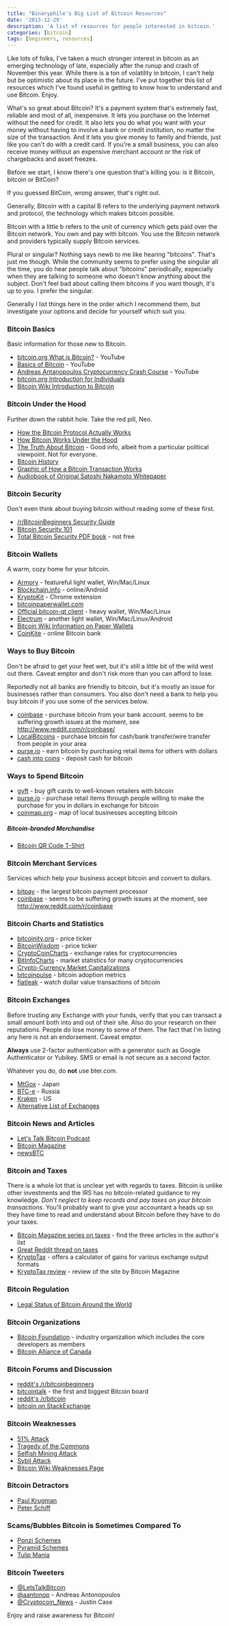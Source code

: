 ```yaml
---
title: "Binaryphile's Big List of Bitcoin Resources"
date: '2013-12-29'
description: 'A list of resources for people interested in bitcoin.'
categories: [bitcoin]
tags: [beginners, resources]
---
```


Like lots of folks, I've taken a much stronger interest in bitcoin as an
emerging technology of late, especially after the runup and crash of
November this year.  While there is a ton of volatility in bitcoin, I
can't help but be optimistic about its place in the future.  I've put
together this list of resources which I've found useful in getting to
know how to understand and use Bitcoin.  Enjoy.

What's so great about Bitcoin?  It's a payment system that's extremely
fast, reliable and most of all, inexpensive.  It lets you purchase on
the Internet without the need for credit.  It also lets you do what you
want with your money without having to involve a bank or credit
institution, no matter the size of the transaction.  And it lets you
give money to family and friends, just like you can't do with a credit
card.  If you're a small business, you can also receive money without an
expensive merchant account or the risk of chargebacks and asset freezes.

Before we start, I know there's one question that's killing you: is it
Bitcoin, bitcoin or BitCoin?

If you guessed BitCoin, wrong answer, that's right out.

Generally, Bitcoin with a capital B refers to the underlying payment
network and protocol, the technology which makes bitcoin possible.

Bitcoin with a little b refers to the unit of currency which gets paid
over the Bitcoin network.  You own and pay with bitcoin.  You use the
Bitcoin network and providers typically supply Bitcoin services.

Plural or singular?  Nothing says newb to me like hearing "bitcoins".
That's just me though.  While the community seems to prefer using the
singular all the time, you do hear people talk about "bitcoins"
periodically, especially when they are talking to someone who doesn't
know anything about the subject.  Don't feel bad about calling them
bitcoins if you want though, it's up to you.  I prefer the singular.

Generally I list things here in the order which I recommend them, but
investigate your options and decide for yourself which suit you.

### Bitcoin Basics

Basic information for those new to Bitcoin.

- [bitcoin.org What is Bitcoin?](http://www.youtube.com/watch?v=Um63OQz3bjo) - YouTube
- [Basics of Bitcoin](http://www.youtube.com/watch?v=QyVeHC4X2eA) - YouTube
- [Andreas Antanopoulos Cryptocurrency Crash Course](http://www.youtube.com/watch?v=JP9-lAYngi4) - YouTube
- [bitcoin.org Introduction for Individuals](http://bitcoin.org/en/bitcoin-for-individuals)
- [Bitcoin Wiki Introduction to Bitcoin](https://en.bitcoin.it/wiki/Introduction)

### Bitcoin Under the Hood

Further down the rabbit hole.  Take the red pill, Neo.

- [How the Bitcoin Protocol Actually Works](http://www.michaelnielsen.org/ddi/how-the-bitcoin-protocol-actually-works/)
- [How Bitcoin Works Under the Hood](http://www.imponderablethings.com/2013/07/how-bitcoin-works-under-hood.html)
- [The Truth About Bitcoin](https://www.youtube.com/watch?v=w4HGVJjqDVk) - Good info, albeit from a particular political viewpoint.  Not for everyone.
- [Bitcoin History](http://historyofbitcoin.org/)
- [Graphic of How a Bitcoin Transaction Works](http://i.imgur.com/Qy57QxM.jpg)
- [Audiobook of Original Satoshi Nakamoto Whitepaper](http://www.youtube.com/watch?v=1yYrYCE4i1c)

### Bitcoin Security

Don't even think about buying bitcoin without reading some of these
first.

- [/r/BitcoinBeginners Security Guide](http://www.reddit.com/r/Bitcoin/comments/1pxy4w/basic_bitcoin_security_guide/)
- [Bitcoin Security 101](http://bitcoinsecurity101.com/)
- [Total Bitcoin Security PDF book](http://www.totalbitcoinsecurity.com/) - not free

### Bitcoin Wallets

A warm, cozy home for your bitcoin.

- [Armory](https://bitcoinarmory.com/) - featureful light wallet, Win/Mac/Linux
- [Blockchain.info](https://blockchain.info/) - online/Android
- [KryptoKit](https://chrome.google.com/webstore/detail/kryptokit/lhhipingoaiddcoalochnbjlkifbpmoj?hl=en) - Chrome extension
- [bitcoinpaperwallet.com](https://bitcoinpaperwallet.com/)
- [Official bitcoin-qt client](http://bitcoin.org/en/download) - heavy wallet, Win/Mac/Linux
- [Electrum](https://electrum.org/) - another light wallet, Win/Mac/Linux/Android
- [Bitcoin Wiki Information on Paper Wallets](https://en.bitcoin.it/wiki/Paper_wallet)
- [CoinKite](https://coinkite.com/) - online Bitcoin bank

### Ways to Buy Bitcoin

Don't be afraid to get your feet wet, but it's still a little bit of the
wild west out there.  Caveat emptor and don't risk more than you can
afford to lose.

Reportedly not all banks are friendly to bitcoin, but it's mostly an
issue for businesses rather than consumers.  You also don't need a bank
to help you buy bitcoin if you use some of the services below.

- [coinbase](https://coinbase.com/) - purchase bitcoin from your bank account. seems to be suffering growth issues at the moment, see <http://www.reddit.com/r/coinbase/>
- [LocalBitcoins](https://localbitcoins.com/) - purchase bitcoin for cash/bank transfer/wire transfer from people in your area
- [purse.io](http://purse.io/) - earn bitcoin by purchasing retail items for others with dollars
- [cash into coins](https://cashintocoins.com/) - deposit cash for bitcoin

### Ways to Spend Bitcoin

- [gyft](http://www.gyft.com/) - buy gift cards to well-known retailers with bitcoin
- [purse.io](http://purse.io/) - purchase retail items through people willing to make the purchase for you in dollars in exchange for bitcoin
- [coinmap.org](http://coinmap.org/) - map of local businesses accepting bitcoin

##### Bitcoin-branded Merchandise

- [Bitcoin QR Code T-Shirt](https://bitcoinshirts.co/)

### Bitcoin Merchant Services

Services which help your business accept bitcoin and convert to dollars.

- [bitpay](https://bitpay.com/) - the largest bitcoin payment processor
- [coinbase](https://coinbase.com/) - seems to be suffering growth issues at the moment, see <http://www.reddit.com/r/coinbase>

### Bitcoin Charts and Statistics

- [bitcoinity.org](http://bitcoinity.org/markets) - price ticker
- [BitcoinWisdom](http://bitcoinwisdom.com/) - price ticker
- [CryptoCoinCharts](http://www.cryptocoincharts.info/v2/) - exchange rates for cryptocurrencies
- [BitInfoCharts](http://bitinfocharts.com/) - market statistics for many cryptocurrencies
- [Crypto-Currency Market Capitalizations](http://coinmarketcap.com/)
- [bitcoinpulse](http://www.bitcoinpulse.com/) - bitcoin adoption metrics
- [fiatleak](http://fiatleak.com/) - watch dollar value transactions of bitcoin

### Bitcoin Exchanges

Before trusting any Exchange with your funds, verify that you can
transact a small amount both into and out of their site.  Also do your
research on their reputations.  People _do_ lose money to some of them.
The fact that I'm listing any here is not an endorsement.  Caveat
emptor.

**Always** use 2-factor authentication with a generator such as
Google Authenticator or Yubikey.  SMS or email is not secure as a second
factor.

Whatever you do, do **not** use bter.com.

- [MtGox](https://www.mtgox.com/) - Japan
- [BTC-e](https://btc-e.com/) - Russia
- [Kraken](https://www.kraken.com/) - US
- [Alternative List of Exchanges](http://www.reddit.com/r/Bitcoin/comments/1b9sak/alternatives_to_mtgox/)

### Bitcoin News and Articles

- [Let's Talk Bitcoin Podcast](http://letstalkbitcoin.com/)
- [Bitcoin Magazine](http://bitcoinmagazine.com/)
- [newsBTC](http://newsbtc.com/)

### Bitcoin and Taxes

There is a whole lot that is unclear yet with regards to taxes.  Bitcoin
is unlike other investments and the IRS has no bitcoin-related guidance
to my knowledge.  _Don't neglect to keep records and pay taxes on your
bitcoin transactions_.  You'll probably want to give your accountant a
heads up so they have time to read and understand about Bitcoin before
they have to do your taxes.

- [Bitcoin Magazine series on taxes](http://bitcoinmagazine.com/author/jason-tyra/) - find the three articles in the author's list
- [Great Reddit thread on taxes](http://www.reddit.com/r/Bitcoin/comments/1uccfz/i_am_a_tax_attorney_here_are_my_answers_to_the/)
- [KryptoTax](http://kryptotax.com/) - offers a calculator of gains for various exchange output formats
- [KryptoTax review](http://bitcoinmagazine.com/9355/kryptotax-review/) - review of the site by Bitcoin Magazine

### Bitcoin Regulation

- [Legal Status of Bitcoin Around the World](http://www.bitlegal.net/index.html)

### Bitcoin Organizations

- [Bitcoin Foundation](https://bitcoinfoundation.org/) - industry organization which includes the core developers as members
- [Bitcoin Alliance of Canada](http://www.bitcoinalliance.ca/)

### Bitcoin Forums and Discussion

- [reddit's /r/bitcoinbeginners](http://www.reddit.com/r/bitcoinbeginners)
- [bitcointalk](https://bitcointalk.org/) - the first and biggest Bitcoin board
- [reddit's /r/bitcoin](http://www.reddit.com/r/bitcoin)
- [bitcoin on StackExchange](http://bitcoin.stackexchange.com/)

### Bitcoin Weaknesses

- [51% Attack](https://en.bitcoin.it/wiki/Weaknesses#Attacker_has_a_lot_of_computing_power)
- [Tragedy of the Commons](https://en.bitcoin.it/wiki/Tragedy_of_the_Commons)
- [Selfish Mining Attack](http://motherboard.vice.com/blog/bitcoin-isnt-broken-despite-a-potential-flaw)
- [Sybil Attack](https://bitcointalk.org/index.php?topic=4335.0)
- [Bitcoin Wiki Weaknesses Page](https://en.bitcoin.it/wiki/Weaknesses)

### Bitcoin Detractors

- [Paul Krugman](http://krugman.blogs.nytimes.com/2013/12/28/bitcoin-is-evil/)
- [Peter Schiff](http://www.zerohedge.com/news/2013-11-21/peter-schiff-gold-vs-bitcoin)

### Scams/Bubbles Bitcoin is Sometimes Compared To

- [Ponzi Schemes](http://en.wikipedia.org/wiki/Ponzi_scheme)
- [Pyramid Schemes](http://en.wikipedia.org/wiki/Pyramid_scheme)
- [Tulip Mania](http://en.wikipedia.org/wiki/Tulip_mania)

### Bitcoin Tweeters

- [@LetsTalkBitcoin](https://twitter.com/LetsTalkBitcoin)
- [@aantonop](https://twitter.com/aantonop) - Andreas Antonopoulos
- [@Cryptocoin_News](https://twitter.com/Cryptocoin_News) - Justin Case

Enjoy and raise awareness for Bitcoin!

